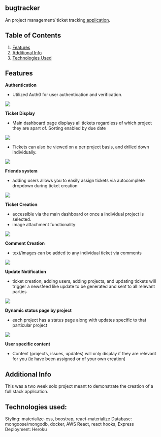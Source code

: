 ## bugtracker

An project management/ ticket tracking<a href="https://bugtracker0.herokuapp.com"> application</a>.


## Table of Contents

1. [Features](#features)
1. [Additional Info](#additional-info)
1. [Technologies Used](#technologies-used)

## Features
**Authentication**
- Utilized Auth0 for user authentication and verification. 
<img src="https://media.giphy.com/media/Su1CYYXn1gRa3tRONG/giphy.gif">

**Ticket Display**
- Main dashboard page displays all tickets regardless of which project they are apart of. Sorting enabled by due date
<img src="https://media.giphy.com/media/MdSQ09hLpfey5Z8yyr/giphy.gif">

- Tickets can also be viewed on a per project basis, and drilled down individually.
<img src="https://media.giphy.com/media/d9B9N9ab4ujZ2fTp0P/giphy.gif">

**Friends system**
- adding users allows you to easily assign tickets via autocomplete dropdown during ticket creation
<img src="https://media.giphy.com/media/RfAfpphPiE2P52xp6L/giphy.gif">

**Ticket Creation**
- accessible via the main dashboard or once a individual project is selected.
- image attachment functionality
<img src="https://media.giphy.com/media/frGd7RLUkjah5KKaxo/giphy.gif">

**Comment Creation**
- text/images can be added to any individual ticket via comments
<img src="https://media.giphy.com/media/VEsOSj0n13HhZ8AlFA/giphy.gif">

**Update Notification**
- ticket creation, adding users, adding projects, and updating tickets will trigger a newsfeed like update to be generated and sent to all relevant parties
<img src="https://media.giphy.com/media/YPtDdIV0NhkB2V2fxW/giphy.gif">


**Dynamic status page by project**
- each project has a status page along with updates specific to that particular project
<img src="https://i.imgur.com/dJU33Tz.png">


**User specific content**
- Content (projects, issues, updates) will only display if they are relevant for you (ie have been assigned or of your own creation)


## Additional Info

This was a two week solo project meant to demonstrate the creation of a full stack application.

## Technologies used:
Styling: materialize-css, boostrap, react-materialize
Database: mongoose/mongodb, docker, AWS
React, react hooks, Express
Deployment: Heroku

